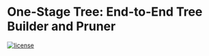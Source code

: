 # One-Stage Tree: End-to-End Tree Builder and Pruner
[![license](https://img.shields.io/badge/license-GPL%203.0-green.svg)](https://github.com/Unkrible/One-Stage-Tree/blob/master/LICENSE)

